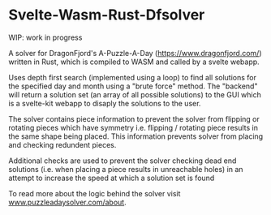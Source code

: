 # Svelte-Wasm-Rust-Dfsolver
WIP: work in progress

A solver for DragonFjord's A-Puzzle-A-Day (https://www.dragonfjord.com/) written in Rust, which is compiled to WASM and called by a svelte webapp.

Uses depth first search (implemented using a loop) to find all solutions for the specified day and month using a "brute force" method. The "backend" will return a solution set (an array of all possible solutions) to the GUI which is a svelte-kit webapp to disaply the solutions to the user.

The solver contains piece information to prevent the solver from flipping or rotating pieces which have symmetry i.e. flipping / rotating piece results in the same shape being placed. This information prevents solver from placing and checking redundent pieces.

Additional checks are used to prevent the solver checking dead end solutions (i.e. when placing a piece results in unreachable holes) in an attempt to increase the speed at which a solution set is found

To read more about the logic behind the solver visit www.puzzleadaysolver.com/about.
